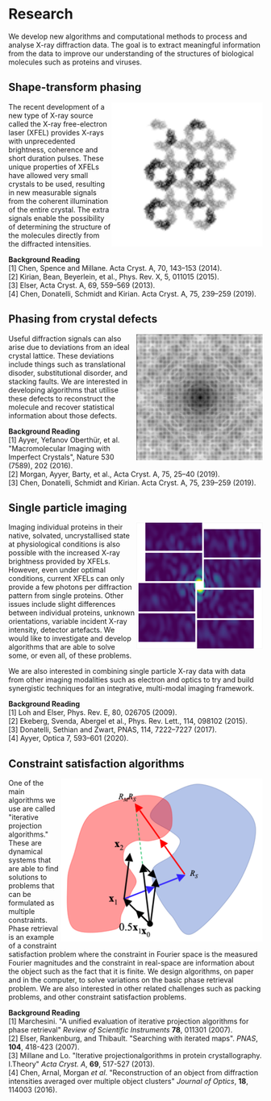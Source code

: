 # Research

We develop new algorithms and computational methods to process and analyse X-ray diffraction data. The goal is to extract meaningful information from the data to improve our understanding of the structures of biological molecules such as proteins and viruses.

## Shape-transform phasing
<img align="right" src="figs/res_stp.png" width="300">

The recent development of a new type of X-ray source called the X-ray free-electron laser (XFEL) provides X-rays with unprecedented brightness, coherence and short duration pulses. These unique properties of XFELs have allowed very small crystals to be used, resulting in new measurable signals from the coherent illumination of the entire crystal. The extra signals enable the possibility of determining the structure of the molecules directly from the diffracted intensities.

**Background Reading**
<br>
[1] Chen, Spence and Millane. Acta Cryst. A, 70, 143–153 (2014).
<br>
[2] Kirian, Bean, Beyerlein, et al., Phys. Rev. X, 5, 011015 (2015).
<br>
[3] Elser, Acta Cryst. A, 69, 559–569 (2013).
<br>
[4] Chen, Donatelli, Schmidt and Kirian. Acta Cryst. A, 75, 239–259 (2019).



## Phasing from crystal defects
<img align="right" src="figs/res_crystdisorder.png" width="250">

Useful diffraction signals can also arise due to deviations from an ideal crystal lattice. These deviations include things such as translational disoder, substitutional disorder, and stacking faults. We are interested in developing algorithms that utilise these defects to reconstruct the molecule and recover statistical information about those defects.

**Background Reading**
<br>
[1] Ayyer, Yefanov Oberthür, et al. "Macromolecular Imaging with Imperfect Crystals", Nature 530 (7589), 202 (2016).
<br>
[2] Morgan, Ayyer, Barty, et al., Acta Cryst. A, 75, 25–40 (2019).
<br>
[3] Chen, Donatelli, Schmidt and Kirian. Acta Cryst. A, 75, 239–259 (2019).


## Single particle imaging
<img align="right" src="figs/res_spi.png" width="250">

Imaging individual proteins in their native, solvated, uncrystallised state at physiological conditions is also possible with the increased X-ray brightness provided by XFELs. However, even under optimal conditions, current XFELs can only provide a few photons per diffraction pattern from single proteins. Other issues include slight differences between individual proteins, unknown orientations, variable incident X-ray intensity, detector artefacts.
We would like to investigate and develop algorithms that are able to solve some, or even all, of these problems.

We are also interested in combining single particle X-ray data with data from other imaging modalities such as electron and optics to try and build synergistic techniques for an integrative, multi-modal imaging framework.


**Background Reading**
<br>
[1] Loh and Elser, Phys. Rev. E, 80, 026705 (2009).
<br>
[2] Ekeberg, Svenda, Abergel et al., Phys. Rev. Lett., 114, 098102 (2015).
<br>
[3] Donatelli, Sethian and Zwart, PNAS, 114, 7222–7227 (2017).
<br>
[4] Ayyer, Optica 7, 593–601 (2020).



## Constraint satisfaction algorithms
<img align="right" src="figs/res_algo.png" width="400">

One of the main algorithms we use are called "iterative projection algorithms." These are dynamical systems that are able to find solutions to problems that can be formulated as multiple constraints. Phase retrieval is an example of a constraint satisfaction problem where the constraint in Fourier space is the measured Fourier magnitudes and the constraint in real-space are information about the object such as the fact that it is finite. We design algorithms, on paper and in the computer, to solve variations on the basic phase retrieval problem. We are also interested in other related challenges such as packing problems, and other constraint satisfaction problems.

**Background Reading**
<br>
[1] Marchesini. "A unified evaluation of iterative projection algorithms for phase retrieval" _Review of Scientific Instruments_ **78**, 011301 (2007).
<br>
[2] Elser, Rankenburg, and Thibault. "Searching with iterated maps". _PNAS_, **104**, 418-423 (2007).
<br>
[3] Millane and Lo. "Iterative projectionalgorithms in protein crystallography. I.Theory"  _Acta Cryst. A_, **69**, 517-527 (2013).
<br>
[4] Chen, Arnal, Morgan _et al_. "Reconstruction of an object from diffraction intensities averaged over multiple object clusters" _Journal of Optics_, **18**, 114003 (2016).

